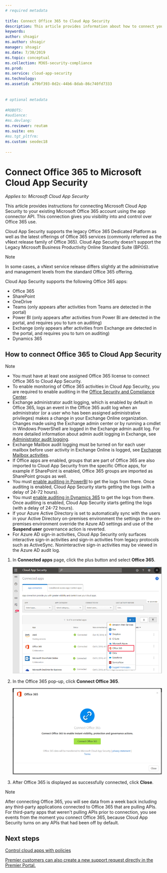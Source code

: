 ```yaml
---
# required metadata

title: Connect Office 365 to Cloud App Security 
description: This article provides information about how to connect your Office 365 to Cloud App Security using the API connector for visibility and control over use.
keywords:
author: shsagir
ms.author: shsagir
manager: shsagir
ms.date: 7/30/2019
ms.topic: conceptual
ms.collection: M365-security-compliance
ms.prod:
ms.service: cloud-app-security
ms.technology:
ms.assetid: a79bf393-0d2c-44b6-8dab-86c740fd7333


# optional metadata

#ROBOTS:
#audience:
#ms.devlang:
ms.reviewer: reutam
ms.suite: ems
#ms.tgt_pltfrm:
ms.custom: seodec18

---
```

# Connect Office 365 to Microsoft Cloud App Security

*Applies to: Microsoft Cloud App Security*

This article provides instructions for connecting Microsoft Cloud App Security to your existing Microsoft Office 365 account using the app connector API.  This connection gives you visibility into and control over Office 365 use.
  
Cloud App Security supports the legacy Office 365 Dedicated Platform as well as the latest offerings of Office 365 services (commonly referred as the vNext release family of Office 365).  Cloud App Security doesn't support the Legacy Microsoft Business Productivity Online Standard Suite (BPOS). 

> [!NOTE]
> In some cases, a vNext service release differs slightly at the administrative and management levels from the standard Office 365 offering.

Cloud App Security supports the following Office 365 apps:

- Office 365
- SharePoint
- OneDrive
- Teams (only appears after activities from Teams are detected in the portal)
- Power BI (only appears after activities from Power BI are detected in the portal, and requires you to turn on auditing)
- Exchange (only appears after activities from Exchange are detected in the portal, and requires you to turn on auditing)
- Dynamics 365

## How to connect Office 365 to Cloud App Security  

> [!NOTE]
>- You must have at least one assigned Office 365 license to connect Office 365 to Cloud App Security.
>- To enable monitoring of Office 365 activities in Cloud App Security, you are required to enable auditing in the [Office Security and Compliance Center](https://support.microsoft.com/help/4026501/office-auditing-in-office-365-for-admins).
>- Exchange administrator audit logging, which is enabled by default in Office 365, logs an event in the Office 365 audit log when an administrator (or a user who has been assigned administrative privileges) makes a change in your Exchange Online organization. Changes made using the Exchange admin center or by running a cmdlet in Windows PowerShell are logged in the Exchange admin audit log. For more detailed information about admin audit logging in Exchange, see [Administrator audit logging](https://docs.microsoft.com/exchange/security-and-compliance/exchange-auditing-reports/view-administrator-audit-log).
>- Exchange Mailbox audit logging must be turned on for each user mailbox before user activity in Exchange Online is logged, see [Exchange Mailbox activities](https://support.office.com/article/Search-the-audit-log-in-the-Office-365-Security-Compliance-Center-0d4d0f35-390b-4518-800e-0c7ec95e946c).
>- If Office apps are enabled, groups that are part of Office 365 are also imported to Cloud App Security from the specific Office apps, for example if SharePoint is enabled, Office 365 groups are imported as SharePoint groups as well.
>- You must [enable auditing in PowerBI](https://powerbi.microsoft.com/documentation/powerbi-admin-auditing/) to get the logs from there. Once auditing is enabled, Cloud App Security starts getting the logs (with a delay of 24-72 hours).
>- You must [enable auditing in Dynamics 365](https://docs.microsoft.com/dynamics365/customer-engagement/admin/enable-use-comprehensive-auditing#enable-auditing) to get the logs from there. Once auditing is enabled, Cloud App Security starts getting the logs (with a delay of 24-72 hours).
>- If your Azure Active Directory is set to automatically sync with the users in your Active Directory on-premises environment the settings in the on-premises environment override the Azure AD settings and use of the **Suspend user** governance action is reverted.
>- For Azure AD sign-in activities, Cloud App Security only surfaces interactive sign-in activities and sign-in activities from legacy protocols such as ActiveSync. Noninteractive sign-in activities may be viewed in the Azure AD audit log.

1. In **Connected apps** page, click the plus button and select **Office 365**.  

      ![connect 0365](./media/connect-0365.png) 

2. In the Office 365 pop-up, click **Connect Office 365**.

      ![connect 0365](./media/office-connect.png) 

3. After Office 365 is displayed as successfully connected, click **Close**.

> [!NOTE]
> After connecting Office 365, you will see data from a week back including any third-party applications connected to Office 365 that are pulling APIs. For third-party apps that weren't pulling APIs prior to connection, you see events from the moment you connect Office 365, because Cloud App Security turns on any APIs that had been off by default.

## Next steps

[Control cloud apps with policies](control-cloud-apps-with-policies.md)

[Premier customers can also create a new support request directly in the Premier Portal.](https://premier.microsoft.com/)
